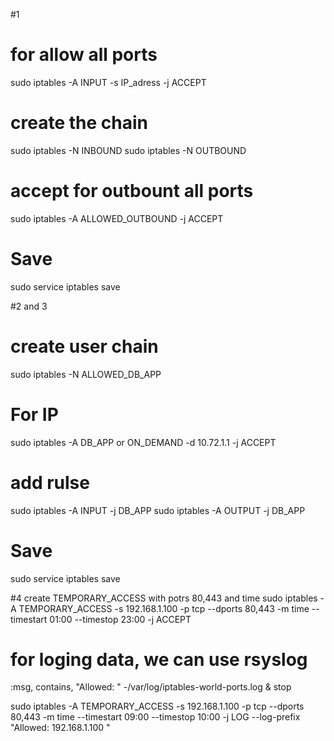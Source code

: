 #1

# for allow all ports 
sudo iptables -A INPUT -s IP_adress -j ACCEPT

# create the chain 
sudo iptables -N INBOUND
sudo iptables -N OUTBOUND

# accept for outbount all ports 
sudo iptables -A ALLOWED_OUTBOUND -j ACCEPT

# Save
sudo service iptables save

#2 and 3

# create user chain
sudo iptables -N ALLOWED_DB_APP

# For IP
sudo iptables -A DB_APP or ON_DEMAND -d 10.72.1.1 -j ACCEPT

# add rulse
sudo iptables -A INPUT -j DB_APP
sudo iptables -A OUTPUT -j DB_APP

# Save
sudo service iptables save


#4 create TEMPORARY_ACCESS with potrs 80,443 and time 
sudo iptables -A TEMPORARY_ACCESS -s 192.168.1.100 -p tcp --dports 80,443 -m time --timestart 01:00 --timestop 23:00 -j ACCEPT


# for loging data, we can use rsyslog
:msg, contains, "Allowed: " -/var/log/iptables-world-ports.log
& stop

sudo iptables -A TEMPORARY_ACCESS -s 192.168.1.100 -p tcp --dports 80,443 -m time --timestart 09:00 --timestop 10:00 -j LOG --log-prefix "Allowed: 192.168.1.100 "


